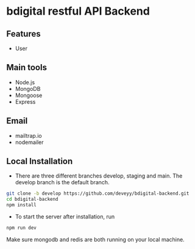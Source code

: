 # bdigital restful API Backend

## Features
 - User

## Main tools
- Node.js
- MongoDB
- Mongoose
- Express

## Email
- mailtrap.io
- nodemailer

## Local Installation

- There are three different branches develop, staging and main. The develop branch is the default branch.

```bash
git clone -b develop https://github.com/deveyy/bdigital-backend.git
cd bdigital-backend
npm install
```
- To start the server after installation, run
```bash
npm run dev
```

Make sure mongodb and redis are both running on your local machine.
